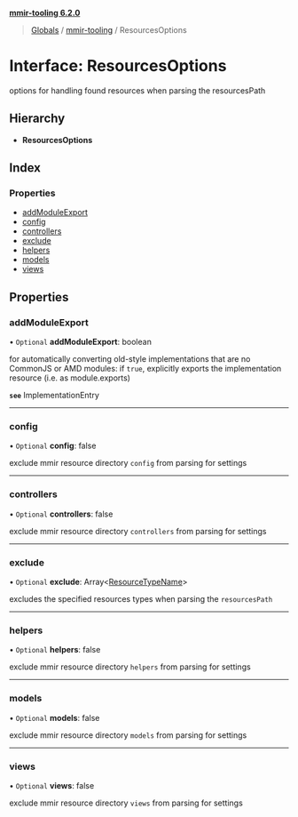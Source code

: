 **[mmir-tooling 6.2.0](../README.md)**

> [Globals](../README.md) / [mmir-tooling](../modules/mmir_tooling.md) / ResourcesOptions

# Interface: ResourcesOptions

options for handling found resources when parsing the resourcesPath

## Hierarchy

* **ResourcesOptions**

## Index

### Properties

* [addModuleExport](mmir_tooling.resourcesoptions.md#addmoduleexport)
* [config](mmir_tooling.resourcesoptions.md#config)
* [controllers](mmir_tooling.resourcesoptions.md#controllers)
* [exclude](mmir_tooling.resourcesoptions.md#exclude)
* [helpers](mmir_tooling.resourcesoptions.md#helpers)
* [models](mmir_tooling.resourcesoptions.md#models)
* [views](mmir_tooling.resourcesoptions.md#views)

## Properties

### addModuleExport

• `Optional` **addModuleExport**: boolean

for automatically converting old-style implementations that are no CommonJS or AMD modules:
if `true`, explicitly exports the implementation resource (i.e. as module.exports)

**`see`** ImplementationEntry

___

### config

• `Optional` **config**: false

exclude mmir resource directory `config` from parsing for settings

___

### controllers

• `Optional` **controllers**: false

exclude mmir resource directory `controllers` from parsing for settings

___

### exclude

• `Optional` **exclude**: Array<[ResourceTypeName](../modules/mmir_tooling.md#resourcetypename)\>

excludes the specified resources types when parsing the `resourcesPath`

___

### helpers

• `Optional` **helpers**: false

exclude mmir resource directory `helpers` from parsing for settings

___

### models

• `Optional` **models**: false

exclude mmir resource directory `models` from parsing for settings

___

### views

• `Optional` **views**: false

exclude mmir resource directory `views` from parsing for settings
